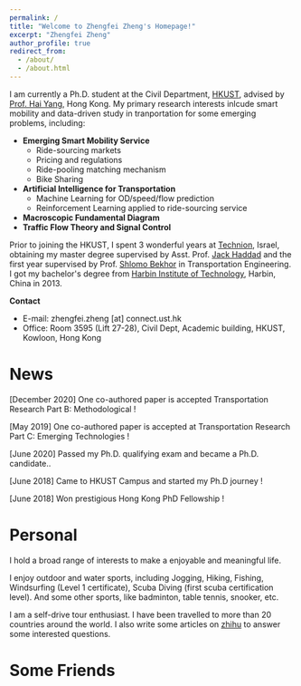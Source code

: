 ```yaml
---
permalink: /
title: "Welcome to Zhengfei Zheng's Homepage!"
excerpt: "Zhengfei Zheng"
author_profile: true
redirect_from: 
  - /about/
  - /about.html
---
```


I am currently a Ph.D. student at the Civil Department, [HKUST](https://hkust.edu.hk/), advised by [Prof. Hai Yang](http://cehyang.people.ust.hk/), Hong Kong. My primary research interests inlcude smart mobility and data-driven study in tranportation for some emerging problems, including: 
- **Emerging Smart Mobility Service**
    - Ride-sourcing markets
     - Pricing and regulations
     - Ride-pooling matching mechanism
    - Bike Sharing
- **Artificial Intelligence for Transportation**
    - Machine Learning for OD/speed/flow prediction
    - Reinforcement Learning applied to ride-sourcing service
- **Macroscopic Fundamental Diagram**
- **Traffic Flow Theory and Signal Control**

Prior to joining the HKUST, I spent 3 wonderful years at [Technion](https://www.technion.ac.il/), Israel, obtaining my master degree supervised by Asst. Prof. [Jack Haddad](https://haddad.net.technion.ac.il/) and the first year supervised by Prof. [Shlomo Bekhor](https://sbekhor.net.technion.ac.il/) in Transportation Engineering. I got my bachelor's degree from [Harbin Institute of Technology](http://www.hit.edu.cn/), Harbin, China in 2013.  

**Contact**
- E-mail: zhengfei.zheng \[at\] connect.ust.hk  
- Office: Room 3595 (Lift 27-28), Civil Dept, Academic building, HKUST, Kowloon, Hong Kong

News
======
<!-- \[July 2022\] Invited to serve as Reviewer (Program Committee Member) for **AAAI 2023** and **ICLR 2023**. 

\[July 2022\] Recognized as an **Outstanding Reviewer** (Top 10%) of ICML 2022!

\[June 2022\] Invited to serve as a Reviewer for the new **[LoG](https://logconference.org/)** Conference 2022! 

\[May 2022\] CrossTReS is accepted at **KDD 2022**. Congratulations!

\[March 2022\] Invited to serve as a Reviewer for **NeurIPS 2022** and its **Datasets and Benchmarks Track**. 

\[February 2022\] Invited to serve as a Reviewer for **[TMLR](https://www.jmlr.org/tmlr/)**.

\[January 2022\] Invited to serve as a Reviewer for **ICML 2022**. 

\[August 2021\] Passed my Ph.D. qualifying exam and became a Ph.D. candidate. \[[slides](https://kl4805.github.io/files/slides.pdf)\]

\[July 2021\] Invited to the Program Committee Board (i.e. to serve a three-year term as Program Committee Members) for **IJCAI 2022-24**.

\[June 2021\] Invited to serve as a Program Committee Member for **NeurIPS 2021 Datasets and Benchmarks Track** and **ICLR 2022**. 

\[May 2021\] SecureBoost is accepted at **IEEE Intelligent Systems**. Congratulations to my co-authors! 

\[April 2021\] Invited to serve as a Program Committee Member for **NeurIPS 2021**. 

\[January 2021\] One co-authored paper is accepted at **TheWebConf 2021** as a long paper. Congratulations to my co-authors! -->

\[December 2020\] One co-authored paper is accepted Transportation Research Part B: Methodological !

\[May 2019\] One co-authored paper is accepted at Transportation Research Part C: Emerging Technologies ! 

\[June 2020\] Passed my Ph.D. qualifying exam and became a Ph.D. candidate.. 

\[June 2018\] Came to HKUST Campus and started my Ph.D journey !

\[June 2018\] Won prestigious Hong Kong PhD Fellowship !

Personal
======
I hold a broad range of interests to make a enjoyable and meaningful life. 

I enjoy outdoor and water sports, including Jogging, Hiking, Fishing, Windsurfing (Level 1 certificate),  Scuba Diving (first scuba certification level). And some other sports, like badminton, table tennis, snooker, etc.

I am a self-drive tour enthusiast. I have been travelled to more than 20 countries around the world. I also write some articles on [zhihu](https://www.zhihu.com/people/zhengfei-zheng) to answer some interested questions.

<!-- I am an alcoholist, I like the following types of alcohol. 

- Beers, including Pale Ale (I like **Ballast Point**, **Brooklyn**, **Dogfish** and **BrewDog**.), Trappist (I like **Rochefort** and **Chimay**.) and Hefeweizen (I think **Franziskaner** is good enough.). 

- Vodka. **Smirnoff Black, Grey Goose and Russian Standards** are of high quality.

- Whiskey. For single malts, I like **Talisker and Lagavulin**. For blended, **Johnnie Walker Double Black** is worth a try. 

- Bourbon. I have only tried **Maker's Mark** and I found it charming.

- Gin. The taste of Gin is a highly personalized matter. I enjoy **The Botanists**. 

An image demonstrating genres of single malt scotch is [here](http://kl4805.github.io/files/Whiskey.jpeg). -->

Some Friends
======
<!-- I make friends with many elite guys who are doing state-of-the-art research in many areas. Some of their homepages are below.

[Hongbo Ye](https://hb-ye.github.io/) (Research Assistant Professor at Hong Kong Polytechnic University, interesting guy). 

[Jintao Ke](https://sites.google.com/view/kejintao) (Assistant Professor at the University of Hong Kong, Rising star). 

[Yongtao Sun](http://me.tju.edu.cn/faculty_teachers.action?cla=5&teacherid=1859)(Associate Professor at Tianjin, published several books of Speculative Fiction)

[Nan Yu](https://www.eng.ed.ac.uk/about/people/dr-nan-yu)(A lecturer at the university of Edinburgh)


<script type='text/javascript' id='clustrmaps' src='//cdn.clustrmaps.com/map_v2.js?cl=ffffff&w=700&t=n&d=mpTi8xj2lCObwxC4c87vWJy2QI8HwFljizTcfzRgyl4&co=0e5587&cmo=cad8d4&cmn=f9841c&ct=ffffff'></script>

